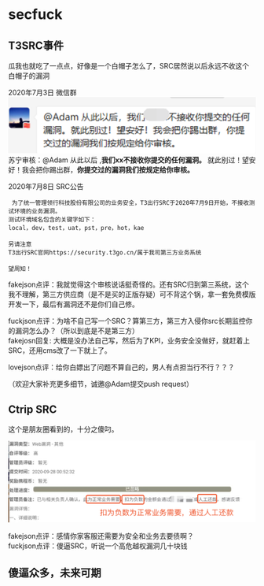 # secfuck
## T3SRC事件
瓜我也就吃了一点点，好像是一个白帽子怎么了，SRC居然说以后永远不收这个白帽子的漏洞   
     
2020年7月3日 微信群    
![avatar](https://github.com/fakejson/secfuck/blob/e2ec7a2230b9666153814a5f2e8c251adbe95ebc/statics/2020-07/t3wx.png)    
苏宁审核：@Adam 从此以后 ,**我们xx不接收你提交的任何漏洞。** 就此别过！望安好！我会把你踢出群，**你提交过的漏洞我们按规定给你审核。**    
   
2020年7月8日 SRC公告   
```
 为了统一管理领行科技股份有限公司的业务安全，T3出行SRC于2020年7月9日开始，不接收测试环境的业务漏洞。
测试环境域名包含的关键字如下：
local，dev，test，uat，pst，pre，hot，kae

另请注意
T3出行SRC官网https://security.t3go.cn/属于我司第三方业务系统

望周知！

```
   
fakejson点评：我就觉得这个审核说话挺奇怪的。还有SRC归到第三系统，这个我不理解，第三方供应商（是不是买的正版存疑）可不背这个锅，拿一套免费模版开发一下，最后有漏洞还不是你们自己修。   
  
fuckjson点评：为啥不自己写一个SRC？算第三方，第三方入侵你src长期监控你的漏洞怎么办？（所以到底是不是第三方）  
fakejosn回复: 大概是没办法自己写，然后为了KPI，业务安全没做好，就赶着上SRC，还用cms改了一下就上了。  
  
lovejson点评：给你白嫖出了问题不算自己的，男人有点担当行不行？？？    
    

（欢迎大家补充更多细节，诚邀@Adam提交push request）

## Ctrip SRC
这个是朋友圈看到的，十分之傻叼。

![avatar](https://github.com/fakejson/secfuck/blob/master/statics/2020-07/ctrip.png?raw=true)  

fakejson点评：感情你家客服还需要为安全和业务去要债啊？  
fuckjson点评：傻逼SRC，听说一个高危越权漏洞几十块钱

## 傻逼众多，未来可期   
